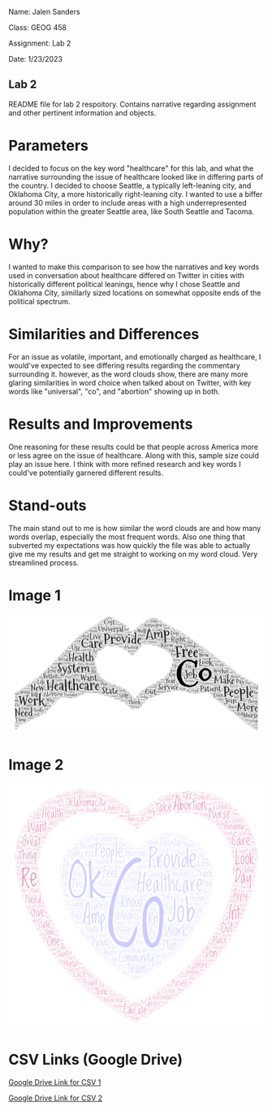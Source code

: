 Name: Jalen Sanders

Class: GEOG 458

Assignment: Lab 2

Date: 1/23/2023


## Lab 2
README file for lab 2 respoitory. Contains narrative regarding assignment and other pertinent information and objects.


# Parameters
I decided to focus on the key word "healthcare" for this lab, and what the narrative surrounding the issue of healthcare looked like in differing parts of the country. I decided to choose Seattle, a typically left-leaning city, and Oklahoma City, a more historically right-leaning city. I wanted to use a biffer around 30 miles in order to include areas with a high underrepresented population within the greater Seattle area, like South Seattle and Tacoma.


# Why? 
I wanted to make this comparison to see how the narratives and key words used in conversation about healthcare differed on Twitter in cities with historically different political leanings, hence why I chose Seattle and Oklahoma City, simillarly sized locations on somewhat opposite ends of the political spectrum.


# Similarities and Differences 
For an issue as volatile, important, and emotionally charged as healthcare, I would've expected to see differing results regarding the commentary surrounding it. however, as the word clouds show, there are many more glaring similarities in word choice when talked about on Twitter, with key words like "universal", "co", and "abortion" showing up in both. 


# Results and Improvements
One reasoning for these results could be that people across America more or less agree on the issue of healthcare. Along with this, sample size could play an issue here. I think with more refined research and key words I could've potentially garnered different results. 


# Stand-outs
The main stand out to me is how similar the word clouds are and how many words overlap, especially the most frequent words. Also one thing that subverted my expectations was how quickly the file was able to actually give me my results and get me straight to working on my word cloud. Very streamlined process. 


# Image 1

![Word Cloud 1, Seattle](https://github.com/jalensanders/lab_02/blob/main/img/wordcloud-1.png)


# Image 2

![Word Cloud 2, OK City](https://github.com/jalensanders/lab_02/blob/main/img/wordcloud-2.png)


# CSV Links (Google Drive)

[Google Drive Link for CSV 1](https://docs.google.com/spreadsheets/d/1iGF8Vls5cfnKJbJab61IgguYKe70Z8yZU5SRUx_w3Do/edit?usp=sharing)

[Google Drive Link for CSV 2](https://docs.google.com/spreadsheets/d/11vUEEwomoToHZA28tzFeyvVB-Y-V7COJpI9GSt_R4bA/edit?usp=sharing)
